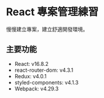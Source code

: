 # React 專案管理練習

慢慢建立專案，建立舒適開發環境。

## 主要功能

- React: v16.8.2
- react-router-dom: v4.3.1
- Redux: v4.0.1
- styled-components: v4.1.3
- Webpack: v4.29.3
